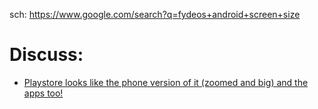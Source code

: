 sch: https://www.google.com/search?q=fydeos+android+screen+size

# Discuss:
- [Playstore looks like the phone version of it (zoomed and big) and the apps too!](https://community.fydeos.io/t/topic/24375)
